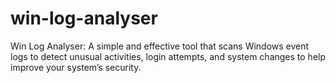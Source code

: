 # win-log-analyser
Win Log Analyser: A simple and effective tool that scans Windows event logs to detect unusual activities, login attempts, and system changes to help improve your system’s security.
